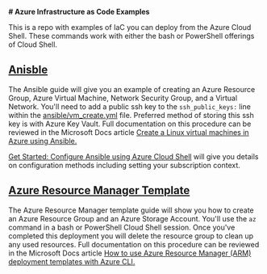 **# Azure Infrastructure as Code Examples**

This is a repo with examples of IaC you can deploy from the Azure Cloud Shell.  These commands work with either the bash or PowerShell offerings of Cloud Shell.  

## [Anisble](ansible/)

The Ansible guide will give you an example of creating an Azure Resource Group, Azure Virtual Machine, Network Security Group, and a Virtual Network.  You'll need to add a public ssh key to the `ssh_public_keys:` line within the [ansible/vm_create.yml](ansible/vm_create.yml) file.  Preferred method of storing this ssh key is with Azure Key Vault.  Full documentation on this procedure can be reviewed in the Microsoft Docs article [Create a Linux virtual machines in Azure using Ansible.](https://cda.ms/3LB)

[Get Started: Configure Ansible using Azure Cloud Shell](https://cda.ms/3LC) will give you details on configuration methods including setting your subscription context.

## [Azure Resource Manager Template](arm/)

The Azure Resource Manager template guide will show you how to create an Azure Resource Group and an Azure Storage Account.  You'll use the `az` command in a bash or PowerShell Cloud Shell session.  Once you've completed this deployment you will delete the resource group to clean up any used resources. Full documentation on this procedure can be reviewed in the Microsoft Docs article [How to use Azure Resource Manager (ARM) deployment templates with Azure CLI.](https://cda.ms/3N0)
